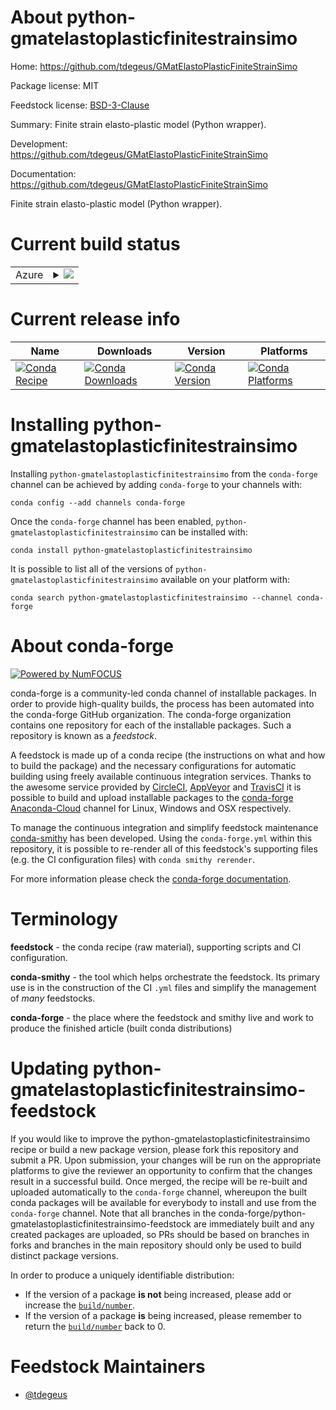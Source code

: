 About python-gmatelastoplasticfinitestrainsimo
==============================================

Home: https://github.com/tdegeus/GMatElastoPlasticFiniteStrainSimo

Package license: MIT

Feedstock license: [BSD-3-Clause](https://github.com/conda-forge/python-gmatelastoplasticfinitestrainsimo-feedstock/blob/master/LICENSE.txt)

Summary: Finite strain elasto-plastic model (Python wrapper).

Development: https://github.com/tdegeus/GMatElastoPlasticFiniteStrainSimo

Documentation: https://github.com/tdegeus/GMatElastoPlasticFiniteStrainSimo

Finite strain elasto-plastic model (Python wrapper).

Current build status
====================


<table>
    
  <tr>
    <td>Azure</td>
    <td>
      <details>
        <summary>
          <a href="https://dev.azure.com/conda-forge/feedstock-builds/_build/latest?definitionId=8605&branchName=master">
            <img src="https://dev.azure.com/conda-forge/feedstock-builds/_apis/build/status/python-gmatelastoplasticfinitestrainsimo-feedstock?branchName=master">
          </a>
        </summary>
        <table>
          <thead><tr><th>Variant</th><th>Status</th></tr></thead>
          <tbody><tr>
              <td>linux_64_python3.6.____73_pypy</td>
              <td>
                <a href="https://dev.azure.com/conda-forge/feedstock-builds/_build/latest?definitionId=8605&branchName=master">
                  <img src="https://dev.azure.com/conda-forge/feedstock-builds/_apis/build/status/python-gmatelastoplasticfinitestrainsimo-feedstock?branchName=master&jobName=linux&configuration=linux_64_python3.6.____73_pypy" alt="variant">
                </a>
              </td>
            </tr><tr>
              <td>linux_64_python3.6.____cpython</td>
              <td>
                <a href="https://dev.azure.com/conda-forge/feedstock-builds/_build/latest?definitionId=8605&branchName=master">
                  <img src="https://dev.azure.com/conda-forge/feedstock-builds/_apis/build/status/python-gmatelastoplasticfinitestrainsimo-feedstock?branchName=master&jobName=linux&configuration=linux_64_python3.6.____cpython" alt="variant">
                </a>
              </td>
            </tr><tr>
              <td>linux_64_python3.7.____73_pypy</td>
              <td>
                <a href="https://dev.azure.com/conda-forge/feedstock-builds/_build/latest?definitionId=8605&branchName=master">
                  <img src="https://dev.azure.com/conda-forge/feedstock-builds/_apis/build/status/python-gmatelastoplasticfinitestrainsimo-feedstock?branchName=master&jobName=linux&configuration=linux_64_python3.7.____73_pypy" alt="variant">
                </a>
              </td>
            </tr><tr>
              <td>linux_64_python3.7.____cpython</td>
              <td>
                <a href="https://dev.azure.com/conda-forge/feedstock-builds/_build/latest?definitionId=8605&branchName=master">
                  <img src="https://dev.azure.com/conda-forge/feedstock-builds/_apis/build/status/python-gmatelastoplasticfinitestrainsimo-feedstock?branchName=master&jobName=linux&configuration=linux_64_python3.7.____cpython" alt="variant">
                </a>
              </td>
            </tr><tr>
              <td>linux_64_python3.8.____cpython</td>
              <td>
                <a href="https://dev.azure.com/conda-forge/feedstock-builds/_build/latest?definitionId=8605&branchName=master">
                  <img src="https://dev.azure.com/conda-forge/feedstock-builds/_apis/build/status/python-gmatelastoplasticfinitestrainsimo-feedstock?branchName=master&jobName=linux&configuration=linux_64_python3.8.____cpython" alt="variant">
                </a>
              </td>
            </tr><tr>
              <td>linux_64_python3.9.____cpython</td>
              <td>
                <a href="https://dev.azure.com/conda-forge/feedstock-builds/_build/latest?definitionId=8605&branchName=master">
                  <img src="https://dev.azure.com/conda-forge/feedstock-builds/_apis/build/status/python-gmatelastoplasticfinitestrainsimo-feedstock?branchName=master&jobName=linux&configuration=linux_64_python3.9.____cpython" alt="variant">
                </a>
              </td>
            </tr><tr>
              <td>osx_64_python3.6.____73_pypy</td>
              <td>
                <a href="https://dev.azure.com/conda-forge/feedstock-builds/_build/latest?definitionId=8605&branchName=master">
                  <img src="https://dev.azure.com/conda-forge/feedstock-builds/_apis/build/status/python-gmatelastoplasticfinitestrainsimo-feedstock?branchName=master&jobName=osx&configuration=osx_64_python3.6.____73_pypy" alt="variant">
                </a>
              </td>
            </tr><tr>
              <td>osx_64_python3.6.____cpython</td>
              <td>
                <a href="https://dev.azure.com/conda-forge/feedstock-builds/_build/latest?definitionId=8605&branchName=master">
                  <img src="https://dev.azure.com/conda-forge/feedstock-builds/_apis/build/status/python-gmatelastoplasticfinitestrainsimo-feedstock?branchName=master&jobName=osx&configuration=osx_64_python3.6.____cpython" alt="variant">
                </a>
              </td>
            </tr><tr>
              <td>osx_64_python3.7.____73_pypy</td>
              <td>
                <a href="https://dev.azure.com/conda-forge/feedstock-builds/_build/latest?definitionId=8605&branchName=master">
                  <img src="https://dev.azure.com/conda-forge/feedstock-builds/_apis/build/status/python-gmatelastoplasticfinitestrainsimo-feedstock?branchName=master&jobName=osx&configuration=osx_64_python3.7.____73_pypy" alt="variant">
                </a>
              </td>
            </tr><tr>
              <td>osx_64_python3.7.____cpython</td>
              <td>
                <a href="https://dev.azure.com/conda-forge/feedstock-builds/_build/latest?definitionId=8605&branchName=master">
                  <img src="https://dev.azure.com/conda-forge/feedstock-builds/_apis/build/status/python-gmatelastoplasticfinitestrainsimo-feedstock?branchName=master&jobName=osx&configuration=osx_64_python3.7.____cpython" alt="variant">
                </a>
              </td>
            </tr><tr>
              <td>osx_64_python3.8.____cpython</td>
              <td>
                <a href="https://dev.azure.com/conda-forge/feedstock-builds/_build/latest?definitionId=8605&branchName=master">
                  <img src="https://dev.azure.com/conda-forge/feedstock-builds/_apis/build/status/python-gmatelastoplasticfinitestrainsimo-feedstock?branchName=master&jobName=osx&configuration=osx_64_python3.8.____cpython" alt="variant">
                </a>
              </td>
            </tr><tr>
              <td>osx_64_python3.9.____cpython</td>
              <td>
                <a href="https://dev.azure.com/conda-forge/feedstock-builds/_build/latest?definitionId=8605&branchName=master">
                  <img src="https://dev.azure.com/conda-forge/feedstock-builds/_apis/build/status/python-gmatelastoplasticfinitestrainsimo-feedstock?branchName=master&jobName=osx&configuration=osx_64_python3.9.____cpython" alt="variant">
                </a>
              </td>
            </tr><tr>
              <td>win_64_python3.6.____cpython</td>
              <td>
                <a href="https://dev.azure.com/conda-forge/feedstock-builds/_build/latest?definitionId=8605&branchName=master">
                  <img src="https://dev.azure.com/conda-forge/feedstock-builds/_apis/build/status/python-gmatelastoplasticfinitestrainsimo-feedstock?branchName=master&jobName=win&configuration=win_64_python3.6.____cpython" alt="variant">
                </a>
              </td>
            </tr><tr>
              <td>win_64_python3.7.____cpython</td>
              <td>
                <a href="https://dev.azure.com/conda-forge/feedstock-builds/_build/latest?definitionId=8605&branchName=master">
                  <img src="https://dev.azure.com/conda-forge/feedstock-builds/_apis/build/status/python-gmatelastoplasticfinitestrainsimo-feedstock?branchName=master&jobName=win&configuration=win_64_python3.7.____cpython" alt="variant">
                </a>
              </td>
            </tr><tr>
              <td>win_64_python3.8.____cpython</td>
              <td>
                <a href="https://dev.azure.com/conda-forge/feedstock-builds/_build/latest?definitionId=8605&branchName=master">
                  <img src="https://dev.azure.com/conda-forge/feedstock-builds/_apis/build/status/python-gmatelastoplasticfinitestrainsimo-feedstock?branchName=master&jobName=win&configuration=win_64_python3.8.____cpython" alt="variant">
                </a>
              </td>
            </tr><tr>
              <td>win_64_python3.9.____cpython</td>
              <td>
                <a href="https://dev.azure.com/conda-forge/feedstock-builds/_build/latest?definitionId=8605&branchName=master">
                  <img src="https://dev.azure.com/conda-forge/feedstock-builds/_apis/build/status/python-gmatelastoplasticfinitestrainsimo-feedstock?branchName=master&jobName=win&configuration=win_64_python3.9.____cpython" alt="variant">
                </a>
              </td>
            </tr>
          </tbody>
        </table>
      </details>
    </td>
  </tr>
</table>

Current release info
====================

| Name | Downloads | Version | Platforms |
| --- | --- | --- | --- |
| [![Conda Recipe](https://img.shields.io/badge/recipe-python--gmatelastoplasticfinitestrainsimo-green.svg)](https://anaconda.org/conda-forge/python-gmatelastoplasticfinitestrainsimo) | [![Conda Downloads](https://img.shields.io/conda/dn/conda-forge/python-gmatelastoplasticfinitestrainsimo.svg)](https://anaconda.org/conda-forge/python-gmatelastoplasticfinitestrainsimo) | [![Conda Version](https://img.shields.io/conda/vn/conda-forge/python-gmatelastoplasticfinitestrainsimo.svg)](https://anaconda.org/conda-forge/python-gmatelastoplasticfinitestrainsimo) | [![Conda Platforms](https://img.shields.io/conda/pn/conda-forge/python-gmatelastoplasticfinitestrainsimo.svg)](https://anaconda.org/conda-forge/python-gmatelastoplasticfinitestrainsimo) |

Installing python-gmatelastoplasticfinitestrainsimo
===================================================

Installing `python-gmatelastoplasticfinitestrainsimo` from the `conda-forge` channel can be achieved by adding `conda-forge` to your channels with:

```
conda config --add channels conda-forge
```

Once the `conda-forge` channel has been enabled, `python-gmatelastoplasticfinitestrainsimo` can be installed with:

```
conda install python-gmatelastoplasticfinitestrainsimo
```

It is possible to list all of the versions of `python-gmatelastoplasticfinitestrainsimo` available on your platform with:

```
conda search python-gmatelastoplasticfinitestrainsimo --channel conda-forge
```


About conda-forge
=================

[![Powered by NumFOCUS](https://img.shields.io/badge/powered%20by-NumFOCUS-orange.svg?style=flat&colorA=E1523D&colorB=007D8A)](http://numfocus.org)

conda-forge is a community-led conda channel of installable packages.
In order to provide high-quality builds, the process has been automated into the
conda-forge GitHub organization. The conda-forge organization contains one repository
for each of the installable packages. Such a repository is known as a *feedstock*.

A feedstock is made up of a conda recipe (the instructions on what and how to build
the package) and the necessary configurations for automatic building using freely
available continuous integration services. Thanks to the awesome service provided by
[CircleCI](https://circleci.com/), [AppVeyor](https://www.appveyor.com/)
and [TravisCI](https://travis-ci.com/) it is possible to build and upload installable
packages to the [conda-forge](https://anaconda.org/conda-forge)
[Anaconda-Cloud](https://anaconda.org/) channel for Linux, Windows and OSX respectively.

To manage the continuous integration and simplify feedstock maintenance
[conda-smithy](https://github.com/conda-forge/conda-smithy) has been developed.
Using the ``conda-forge.yml`` within this repository, it is possible to re-render all of
this feedstock's supporting files (e.g. the CI configuration files) with ``conda smithy rerender``.

For more information please check the [conda-forge documentation](https://conda-forge.org/docs/).

Terminology
===========

**feedstock** - the conda recipe (raw material), supporting scripts and CI configuration.

**conda-smithy** - the tool which helps orchestrate the feedstock.
                   Its primary use is in the construction of the CI ``.yml`` files
                   and simplify the management of *many* feedstocks.

**conda-forge** - the place where the feedstock and smithy live and work to
                  produce the finished article (built conda distributions)


Updating python-gmatelastoplasticfinitestrainsimo-feedstock
===========================================================

If you would like to improve the python-gmatelastoplasticfinitestrainsimo recipe or build a new
package version, please fork this repository and submit a PR. Upon submission,
your changes will be run on the appropriate platforms to give the reviewer an
opportunity to confirm that the changes result in a successful build. Once
merged, the recipe will be re-built and uploaded automatically to the
`conda-forge` channel, whereupon the built conda packages will be available for
everybody to install and use from the `conda-forge` channel.
Note that all branches in the conda-forge/python-gmatelastoplasticfinitestrainsimo-feedstock are
immediately built and any created packages are uploaded, so PRs should be based
on branches in forks and branches in the main repository should only be used to
build distinct package versions.

In order to produce a uniquely identifiable distribution:
 * If the version of a package **is not** being increased, please add or increase
   the [``build/number``](https://conda.io/docs/user-guide/tasks/build-packages/define-metadata.html#build-number-and-string).
 * If the version of a package **is** being increased, please remember to return
   the [``build/number``](https://conda.io/docs/user-guide/tasks/build-packages/define-metadata.html#build-number-and-string)
   back to 0.

Feedstock Maintainers
=====================

* [@tdegeus](https://github.com/tdegeus/)

